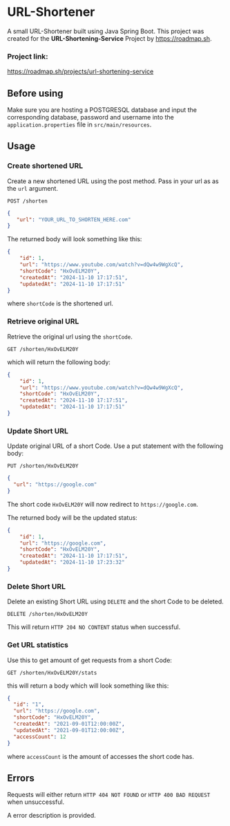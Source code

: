 
# URL-Shortener

A small URL-Shortener built using Java Spring Boot.
This project was created for the **URL-Shortening-Service** Project by https://roadmap.sh.

### Project link:

https://roadmap.sh/projects/url-shortening-service

## Before using

Make sure you are hosting a POSTGRESQL database and input the corresponding database, password and username into the `application.properties` file in `src/main/resources`.

## Usage

### Create shortened URL

Create a new shortened URL using the post method. Pass in your url as as the `url` argument.

```
POST /shorten
```
```json
{
   "url": "YOUR_URL_TO_SHORTEN_HERE.com"
}
```

The returned body will look something like this:

```json
{
    "id": 1,
    "url": "https://www.youtube.com/watch?v=dQw4w9WgXcQ",
    "shortCode": "HxOvELM20Y",
    "createdAt": "2024-11-10 17:17:51",
    "updatedAt": "2024-11-10 17:17:51"
}
```
where `shortCode` is the shortened url.

### Retrieve original URL

Retrieve the original url using the `shortCode`.

```
GET /shorten/HxOvELM20Y
```

which will return the following body:

```json
{
    "id": 1,
    "url": "https://www.youtube.com/watch?v=dQw4w9WgXcQ",
    "shortCode": "HxOvELM20Y",
    "createdAt": "2024-11-10 17:17:51",
    "updatedAt": "2024-11-10 17:17:51"
}
```

### Update Short URL

Update original URL of a short Code. Use a put statement with the following body:

```
PUT /shorten/HxOvELM20Y
```
```json
{
  "url": "https://google.com"
}
```
The short code `HxOvELM20Y` will now redirect to `https://google.com`.

The returned body will be the updated status:

```json
{
    "id": 1,
    "url": "https://google.com",
    "shortCode": "HxOvELM20Y",
    "createdAt": "2024-11-10 17:17:51",
    "updatedAt": "2024-11-10 17:23:32"
}
```

### Delete Short URL

Delete an existing Short URL using `DELETE` and the short Code to be deleted.

```
DELETE /shorten/HxOvELM20Y
```

This will return `HTTP 204 NO CONTENT` status when successful.

### Get URL statistics

Use this to get amount of get requests from a short Code:

```
GET /shorten/HxOvELM20Y/stats
```

this will return a body which will look something like this:

```json
{
  "id": "1",
  "url": "https://google.com",
  "shortCode": "HxOvELM20Y",
  "createdAt": "2021-09-01T12:00:00Z",
  "updatedAt": "2021-09-01T12:00:00Z",
  "accessCount": 12
}
```

where `accessCount` is the amount of accesses the short code has.

## Errors

Requests will either return `HTTP 404 NOT FOUND` or `HTTP 400 BAD REQUEST` when unsuccessful.

A error description is provided.
